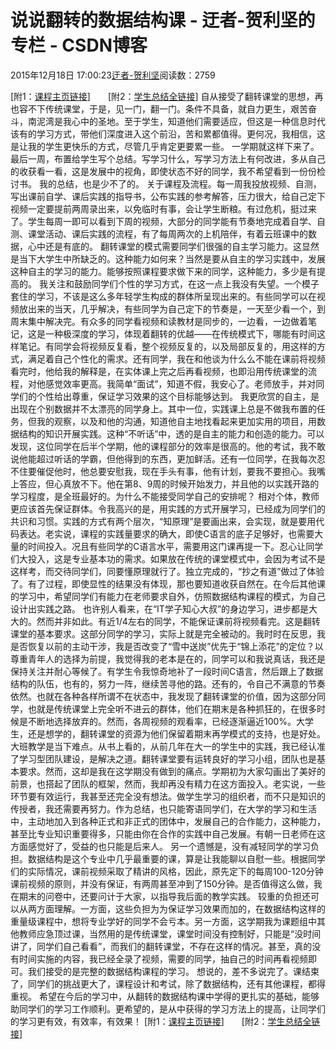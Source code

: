 
# 说说翻转的数据结构课 - 迂者-贺利坚的专栏 - CSDN博客

2015年12月18日 17:00:23[迂者-贺利坚](https://me.csdn.net/sxhelijian)阅读数：2759


[附1：[课程主页链接](http://blog.csdn.net/sxhelijian/article/details/48058759)]　　[附2：[学生总结全链接](http://blog.csdn.net/sxhelijian/article/details/50372693)]
自从接受了翻转课堂的思想，再也容不下传统课堂，于是，见一门，翻一门。条件不具备，就自力更生，艰苦奋斗，南泥湾是我心中的圣地。至于学生，知道他们需要适应，但这是一种信息时代该有的学习方式，带他们深度进入这个前沿，苦和累都值得。更何况，我相信，这是让我的学生更快乐的方式，尽管几乎肯定更要累一些。
一学期就这样下来了。最后一周，布置给学生写个总结。写学习什么，写学习方法上有何改进，多从自己的收获看一看，这是发展中的视角，即使状态不好的同学，我不希望看到一份份检讨书。
我的总结，也是少不了的。
关于课程及流程。每一周我投放视频、自测，写出课前自学、课后实践的指导书，公布实践的参考解答，压力很大，给自己定下视频一定要提前两周录出来，以免临时有事，会让学生断粮。有过危机，挺过来了。学生每周一即可以看到下周的视频，大部分的同学能有节奏地完成着自学、自测、课堂活动、课后实践的流程，有了每周两次的上机陪伴，有着云班课中的数据，心中还是有底的。
翻转课堂的模式需要同学们很强的自主学习能力。这显然是当下大学生中所缺乏的。这种能力如何来？当然是要从自主的学习实践中，发展这种自主的学习的能力。能够按照课程要求做下来的同学，这种能力，多少是有提高的。
我关注和鼓励同学们个性的学习方式，在这一点上我没有失望。一个模子套住的学习，不该是这么多年轻学生构成的群体所呈现出来的。有些同学可以在视频放出来的当天，几乎解决，有些同学为自己定下的节奏是，一天至少看一个，到周末集中解决完。有众多的同学看视频和读教材是同步的，一边看，一边做着笔记，这是一种极深度的学习，体现着翻转的优越——在传统模式下，哪能有时间这样笔记。有同学会将视频反复看，整个视频反复的，以及局部反复的，用这样的方式，满足着自己个性化的需求。还有同学，我在和他谈为什么么不能在课前将视频看完时，他给我的解释是，在实体课上完之后再看视频，也即沿用传统课堂的流程，对他感觉效率更高。我简单“面试”，知道不假，我安心了。老师放手，并对同学们的个性给出尊重，保证学习效果的这个目标能够达到。
我更欣赏的自主，是出现在个别数据并不太漂亮的同学身上。其中一位，实践课上总是不做我布置的任务，但我的观察，以及和他的沟通，知道他自主地找看起来更加实用的项目，用数据结构的知识开展实践。这种“不听话”中，透的是自主的能力和创造的能力。可以发现，这位同学在后半个学期，他的课程部分的效率是很高的。他的考试，我不敢说他能超过听话的学霸，但他得到的东西，更加鲜活。还有一位同学，在我每次忍不住要催促他时，他总要安慰我，现在手头有事，他有计划，要我不要担心。我嘴上答应，但心真放不下。他在第8、9周的时候开始发力，并且他的以实践开路的学习程度，是全班最好的。为什么不能接受同学自己的安排呢？
相对个体，教师更应该首先保证群体。令我高兴的是，用实践的方式开展学习，已经成为同学们的共识和习惯。实践的方式有两个层次，“知原理”是要画出来，会实现，就是要用代码表达。老实说，课程的实践量要求的确大，即使C语言的底子足够好，也需要大量的时间投入。况且有些同学的C语言水平，需要用这门课再提一下。忍心让同学们大投入，这是专业基本功的需求。如果放在传统的课堂模式中，会因为考试不是这样考，而交待同学们，同要懂原理就行了。独立完成的，“抄之有道”做过了体验了。有了过程，即使显性的结果没有体现，那也要知道收获自然在。在今后其他课的学习中，希望同学们有能力在老师要求自外，仿照数据结构课程的模式，为自己设计出实践之路。
也许别人看来，在“IT学子知心大叔”的身边学习，进步都是大大的。然而并非如此。有近1/4左右的同学，不能保证课前将视频看完。这是翻转课堂的基本要求。这部分同学的学习，实际上就是完全被动的。我时时在反思，我是否恢复以前的主动干涉，我是否改变了“雪中送炭”优先于“锦上添花”的定位？以尊重青年人的选择为前提，我觉得我的老本是在的，同学可以和我说真话，我还是保持关注并耐心等候了。有学生令我惊奇地补了一段时间C语言，然后跟上了数据结构的队伍，也有的，努力一阵，继续苦寻他的路。还有的，令自己不满意的节奏依然。也就在各种各样所谓不在状态中，我发现了翻转课堂的价值，因为这部分同学，也就是传统课堂上完全听不进云的群体，他们在期末是各种抓狂的，在很多时候是不断地选择放弃的。然而，各周视频的观看率，已经逐渐逼近100%。大学生，还是想学的，翻转课堂的资源为他们保留着期末再学模式的支持，也是好处。
大班教学是当下难点。从书上看的，从前几年在大一的学生中的实践，我已经认准了学习型团队建设，是解决之道。翻转课堂要有运转良好的学习小组，团队也是基本要求。然而，这却是我在这学期没有做到的痛点。学期初为大家勾画出了美好的前景，也搭起了团队的框架，然而，我却再没有精力在这方面投入。老实说，一些环节要有效运行，我甚至还完全没有想法。做学生学习的组织者，而不只是知识的传授者，我还需要再努力。作为总结，也只能寄语同学们，在大学的学习和生活中，主动地加入到各种正式和非正式的团体中，发展自己的合作能力，这种能力，甚至比专业知识重要得多，只能由你在合作的实践中自己发展。有朝一日老师在这方面感觉好了，受益的也只能是后来人。
另一个遗憾是，没有减轻同学的学习负担。数据结构是这个专业中几乎最重要的课，算是让我能聊以自慰一些。根据同学们的实际情况，课前视频采取了精讲的风格，因此，原先定下的每周100-120分钟课前视频的原则，并没有保证，有两周甚至冲到了150分钟。是否值得这么做，我在期末的问卷中，还要问计于大家，以指导我后面的教学实践。
较重的负担还可以从两方面理解。一方面，这些负担为为保证学习效果而加的，在数据结构这样的重量级课程中，想将专业学好的同学不会亏本。另一方面，这学期我为课题组中其他教师应急顶过课，当然用的是传统课堂，课堂时间没有控制好，只能是“没时间讲了，同学们自己看看”，而我们的翻转课堂，不存在这样的情况。甚至，真的没有时间实施的内容，我已经全录了视频，需要的同学，抽自己的时间再看视频即可。我们接受的是完整的数据结构课程的学习。
想说的，差不多说完了。课结束了，同学们的挑战更大了，课程设计和考试，除了数据结构，还有其他课程，都得重视。
希望在今后的学习中，从翻转的数据结构课中学得的更扎实的基础，能够助同学们的学习工作顺利。更希望的，是从中获得的学习方法上的提高，让同学们的学习更有效，有效率，有效果！
[附1：[课程主页链接](http://blog.csdn.net/sxhelijian/article/details/48058759)]　　[附2：[学生总结全链接](http://blog.csdn.net/sxhelijian/article/details/50372693)]

